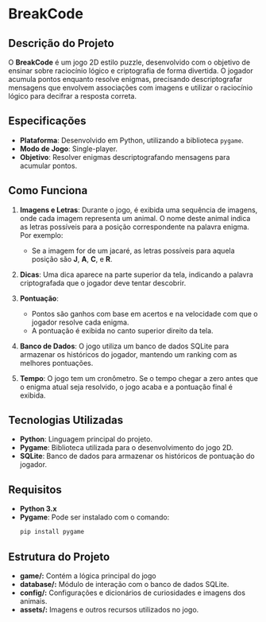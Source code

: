 # BreakCode

## Descrição do Projeto

O **BreakCode** é um jogo 2D estilo puzzle, desenvolvido com o objetivo de ensinar sobre raciocínio lógico e criptografia de forma divertida. O jogador acumula pontos enquanto resolve enigmas, precisando descriptografar mensagens que envolvem associações com imagens e utilizar o raciocínio lógico para decifrar a resposta correta. 

## Especificações

- **Plataforma**: Desenvolvido em Python, utilizando a biblioteca `pygame`.
- **Modo de Jogo**: Single-player.
- **Objetivo**: Resolver enigmas descriptografando mensagens para acumular pontos.
  
## Como Funciona

1. **Imagens e Letras**: Durante o jogo, é exibida uma sequência de imagens, onde cada imagem representa um animal. O nome deste animal indica as letras possíveis para a posição correspondente na palavra enigma. Por exemplo:
   - Se a imagem for de um jacaré, as letras possíveis para aquela posição são **J**, **A**, **C**, e **R**.
   
2. **Dicas**: Uma dica aparece na parte superior da tela, indicando a palavra criptografada que o jogador deve tentar descobrir.

3. **Pontuação**: 
   - Pontos são ganhos com base em acertos e na velocidade com que o jogador resolve cada enigma.
   - A pontuação é exibida no canto superior direito da tela.

4. **Banco de Dados**: O jogo utiliza um banco de dados SQLite para armazenar os históricos do jogador, mantendo um ranking com as melhores pontuações.

5. **Tempo**: O jogo tem um cronômetro. Se o tempo chegar a zero antes que o enigma atual seja resolvido, o jogo acaba e a pontuação final é exibida.

## Tecnologias Utilizadas

- **Python**: Linguagem principal do projeto.
- **Pygame**: Biblioteca utilizada para o desenvolvimento do jogo 2D.
- **SQLite**: Banco de dados para armazenar os históricos de pontuação do jogador.

## Requisitos

- **Python 3.x**
- **Pygame**: Pode ser instalado com o comando:
  ```bash
  pip install pygame

## Estrutura do Projeto

- **game/:** Contém a lógica principal do jogo
- **database/:** Módulo de interação com o banco de dados SQLite.
- **config/:** Configurações e dicionários de curiosidades e imagens dos animais.
- **assets/:** Imagens e outros recursos utilizados no jogo.

